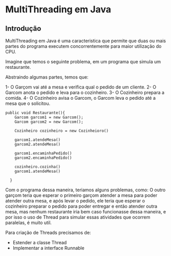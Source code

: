 # MultiThreading em Java

## Introdução
MultiThreading em Java é uma caracteristica que permite que duas ou mais partes do programa executem concorrentemente para maior utilização do CPU.

Imagine que temos o seguinte problema, em um programa que simula um restaurante.

Abstraindo algumas partes, temos que:

1- O Garçom vai até a mesa e verifica qual o pedido de um cliente.
2- O Garcom anota o pedido e leva para o cozinheiro.
3- O Cozinheiro prepara a comida.
4- O Cozinheiro avisa o Garcom, o Garcom leva o pedido até a mesa que o solicitou.

```
public void Restaurante(){
    Garcom garcom1 = new Garcom();
    Garcom garcom2 = new Garcom();

    Cozinheiro cozinheiro = new Cozinheioro()

    garcom1.atendeMesa()
    garcom2.atendeMesa()

    garcom1.encaminhaPedido()
    garcom2.encaminhaPedido()

    cozinheiro.cozinha()
    garcom1.atendeMesa()
    
  }
```
Com o programa dessa maneira, teriamos alguns problemas, como:
O outro garçom teria que esperar o primeiro garçom atender a mesa para poder atender outra mesa, e após levar o pedido, ele teria que esperar o cozinheiro preparar o pedido para poder entregar e então atender outra mesa, mas nenhum restaurante iria bem caso funcionasse dessa maneira, e por isso o uso de Thread para simular essas atividades que ocorrem paralelas, é muito util.

Para criação de Threads precisamos de:
- Estender a classe Thread
- Implementar a interface Runnable
